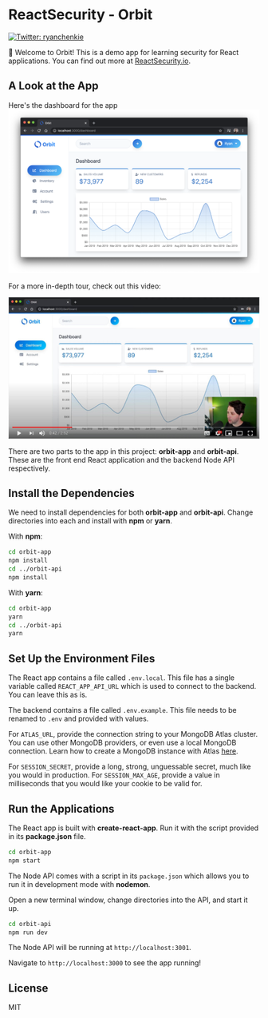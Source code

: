 # ReactSecurity - Orbit

<p>
  <a href="https://twitter.com/ryanchenkie" target="_blank">
    <img alt="Twitter: ryanchenkie" src="https://img.shields.io/twitter/follow/ryanchenkie.svg?style=social" />
  </a>
</p>

👋 Welcome to Orbit! This is a demo app for learning security for React applications. You can find out more at [ReactSecurity.io](https://reactsecurity.io).

## A Look at the App

Here's the dashboard for the app
![orbit dashboard](./images/orbit-dashboard.png)

For a more in-depth tour, check out this video:

[![orbit tour](./images/orbit-tour.jpg)](https://www.youtube.com/watch?v=cTAizIOENZw)

There are two parts to the app in this project: **orbit-app** and **orbit-api**. These are the front end React application and the backend Node API respectively.

## Install the Dependencies

We need to install dependencies for both **orbit-app** and **orbit-api**. Change directories into each and install with **npm** or **yarn**.

With **npm**:

```bash
cd orbit-app
npm install
cd ../orbit-api
npm install
```

With **yarn**:

```bash
cd orbit-app
yarn
cd ../orbit-api
yarn
```

## Set Up the Environment Files

The React app contains a file called `.env.local`. This file has a single variable called `REACT_APP_API_URL` which is used to connect to the backend. You can leave this as is.

The backend contains a file called `.env.example`. This file needs to be renamed to `.env` and provided with values.

For `ATLAS_URL`, provide the connection string to your MongoDB Atlas cluster. You can use other MongoDB providers, or even use a local MongoDB connection. Learn how to create a MongoDB instance with Atlas [here](https://www.mongodb.com/download-center).

For `SESSION_SECRET`, provide a long, strong, unguessable secret, much like you would in production. For `SESSION_MAX_AGE`, provide a value in milliseconds that you would like your cookie to be valid for.

## Run the Applications

The React app is built with **create-react-app**. Run it with the script provided in its **package.json** file.

```bash
cd orbit-app
npm start
```

The Node API comes with a script in its `package.json` which allows you to run it in development mode with **nodemon**.

Open a new terminal window, change directories into the API, and start it up.

```bash
cd orbit-api
npm run dev
```

The Node API will be running at `http://localhost:3001`.

Navigate to `http://localhost:3000` to see the app running!

## License

MIT
